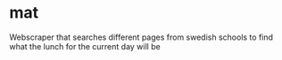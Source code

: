 # mat

Webscraper that searches different pages from swedish schools to find what the lunch for the current day will be
